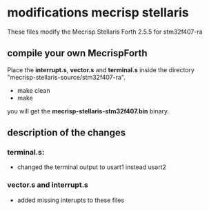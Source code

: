 # modifications mecrisp stellaris
These files modify the Mecrisp Stellaris Forth 2.5.5 for stm32f407-ra

## compile your own MecrispForth

Place the **interrupt.s**, **vector.s** and **terminal.s** inside the directory "mecrisp-stellaris-source/stm32f407-ra".

 - make clean
 - make

you will get the **mecrisp-stellaris-stm32f407.bin** binary.

## description of the changes

### terminal.s:
 - changed the terminal output to usart1 instead usart2

### vector.s and interrupt.s
 - added missing interupts to these files